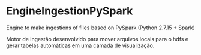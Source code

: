 # EngineIngestionPySpark
Engine to make ingestions of files based on PySpark (Python 2.7.15 + Spark)

Motor de ingestão desenvolvido para mover arquivos locais para o hdfs e gerar tabelas automáticas em uma camada de visualização.
